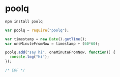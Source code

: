
poolq
=====

```bash
npm install poolq
```

```javascript
var poolq = require("poolq");

var timestamp = new Date().getTime();
var oneMinuteFromNow = timestamp + (60*60);

poolq.add("say hi", oneMinuteFromNow, function() {
  console.log("hi");
});

/* EOF */
```